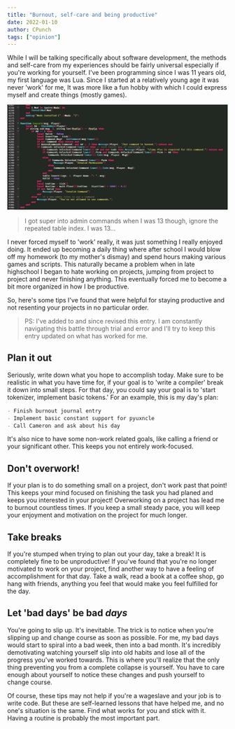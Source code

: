 ```yaml
---
title: "Burnout, self-care and being productive"
date: 2022-01-10
author: CPunch
tags: ["opinion"]
---
```


While I will be talking specifically about software development, the methods and self-care from my experiences should be fairly universal especially if you're working for yourself. I've been programming since I was 11 years old, my first language was Lua. Since I started at a relatively young age it was never 'work' for me, It was more like a fun hobby with which I could express myself and create things (mostly games).

![](13yr-old-cpunch.png)
> I got super into admin commands when I was 13 though, ignore the repeated table index. I was 13...

I never forced myself to 'work' really, it was just something I really enjoyed doing. It ended up becoming a daily thing where after school I would blow off my homework (to my mother's dismay) and spend hours making various games and scripts. This naturally became a problem when in late highschool I began to hate working on projects, jumping from project to project and never finishing anything. This eventually forced me to become a bit more organized in how I be productive.

So, here's some tips I've found that were helpful for staying productive and not resenting your projects in no particular order.
> PS: I've added to and since revised this entry. I am constantly navigating this battle through trial and error and I'll try to keep this entry updated on what has worked for me.

## Plan it out

Seriously, write down what you hope to accomplish today. Make sure to be realistic in what you have time for, if your goal is to 'write a compiler' break it down into small steps. For that day, you could say your goal is to 'start tokenizer, implement basic tokens.' For an example, this is my day's plan:

```md
- Finish burnout journal entry
- Implement basic constant support for pyuxncle
- Call Cameron and ask about his day
```

It's also nice to have some non-work related goals, like calling a friend or your significant other. This keeps you not entirely work-focused.

## Don't overwork!

If your plan is to do something small on a project, don't work past that point! This keeps your mind focused on finishing the task you had planed and keeps you interested in your project! Overworking on a project has lead me to burnout countless times. If you keep a small steady pace, you will keep your enjoyment and motivation on the project for much longer.

## Take breaks

If you're stumped when trying to plan out your day, take a break! It is completely fine to be unproductive! If you've found that you're no longer motivated to work on your project, find another way to have a feeling of accomplishment for that day. Take a walk, read a book at a coffee shop, go hang with friends, anything you feel that would make you feel fulfilled for the day.

## Let 'bad days' be bad *days*

You're going to slip up. It's inevitable. The trick is to notice when you're slipping up and change course as soon as possible. For me, my bad days would start to spiral into a bad week, then into a bad month. It's incredibly demotivating watching yourself slip into old habits and lose all of the progress you've worked towards. This is where you'll realize that the only thing preventing you from a complete collapse is yourself. You have to care enough about yourself to notice these changes and push yourself to change course.

Of course, these tips may not help if you're a wageslave and your job is to write code. But these are self-learned lessons that have helped me, and no one's situation is the same. Find what works for you and stick with it. Having a routine is probably the most important part.